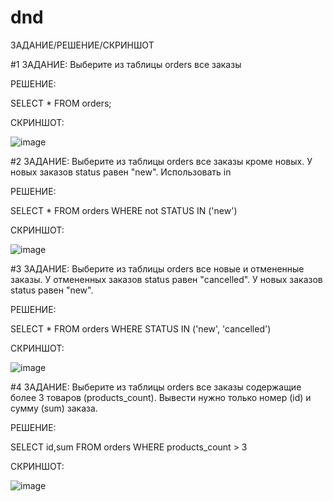 # dnd

ЗАДАНИЕ/РЕШЕНИЕ/СКРИНШОТ

#1
ЗАДАНИЕ:
Выберите из таблицы orders все заказы

РЕШЕНИЕ:

SELECT * FROM orders;

СКРИНШОТ:

![image](https://github.com/user-attachments/assets/72e879df-c678-4c79-a638-86255e888035)


#2
ЗАДАНИЕ:
Выберите из таблицы orders все заказы кроме новых. У новых заказов status равен "new". Использовать in

РЕШЕНИЕ:

SELECT * FROM orders
WHERE not STATUS IN ('new')

СКРИНШОТ:

![image](https://github.com/user-attachments/assets/5e4db919-bb92-4f9b-8d1f-72dad829a440)

#3
ЗАДАНИЕ:
Выберите из таблицы orders все новые и отмененные заказы. У отмененных заказов status равен "cancelled". У новых заказов status равен "new".

РЕШЕНИЕ:

SELECT * FROM orders
WHERE STATUS IN ('new', 'cancelled')

СКРИНШОТ:

![image](https://github.com/user-attachments/assets/461764da-cc08-4d06-acd1-d852d708564e)

#4
ЗАДАНИЕ:
Выберите из таблицы orders все заказы содержащие более 3 товаров (products_count).
Вывести нужно только номер (id) и сумму (sum) заказа.

РЕШЕНИЕ:

SELECT id,sum FROM orders
WHERE products_count > 3


СКРИНШОТ:

![image](https://github.com/user-attachments/assets/85494cbd-ac27-424a-8fff-501665c80438)



